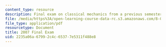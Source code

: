 ```yaml
---
content_type: resource
description: Final exam on classical mechanics from a previous semester.
file: /media/https%3A/open-learning-course-data-rc.s3.amazonaws.com/8-012-physics-i-classical-mechanics-fall-2008/2235a06a67992c4c65377e5311f488e8_2007_final.pdf
file_type: application/pdf
resourcetype: Document
title: 2007 Final Exam
uid: 2235a06a-6799-2c4c-6537-7e5311f488e8
---
```

